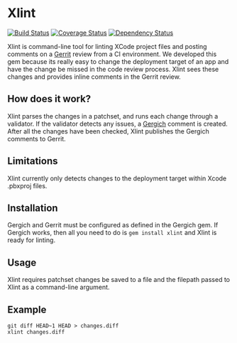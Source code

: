# Xlint

[![Build Status](https://travis-ci.org/mobile-qa/xlint.svg?branch=master)](https://travis-ci.org/mobile-qa/xlint)
[![Coverage Status](https://coveralls.io/repos/github/mobile-qa/xlint/badge.svg?branch=master)](https://coveralls.io/github/mobile-qa/xlint?branch=master)
[![Dependency Status](https://gemnasium.com/badges/github.com/mobile-qa/xlint.svg)](https://gemnasium.com/github.com/mobile-qa/xlint)

Xlint is command-line tool for linting XCode project files and posting
comments on a [Gerrit](https://www.gerritcodereview.com/) review from a
CI environment. We developed this gem because its really easy to change
the deployment target of an app and have the change be missed in the
code review process. Xlint sees these changes and provides inline comments
in the Gerrit review.

## How does it work?

Xlint parses the changes in a patchset, and runs each change through
a validator. If the validator detects any issues, a [Gergich](https://rubygems.org/gems/gergich)
comment is created. After all the changes have been checked, Xlint
publishes the Gergich comments to Gerrit.

## Limitations

Xlint currently only detects changes to the deployment target within
Xcode .pbxproj files.

## Installation

Gergich and Gerrit must be configured as defined in the Gergich gem. If
Gergich works, then all you need to do is `gem install xlint` and Xlint
is ready for linting.

## Usage

Xlint requires patchset changes be saved to a file and the filepath
passed to Xlint as a command-line argument.

## Example

```
git diff HEAD~1 HEAD > changes.diff
xlint changes.diff
```
